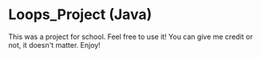 # Loops_Project (Java)
This was a project for school. Feel free to use it! 
You can give me credit or not, it doesn't matter.
Enjoy!
